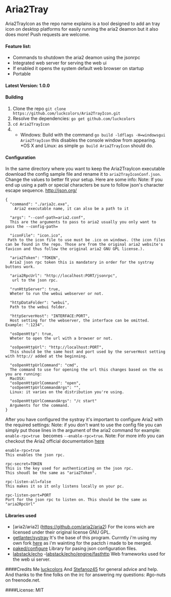 # Aria2Tray

Aria2TrayIcon as the repo name explains is a tool designed to add an tray icon on desktop platforms for easily running the aria2 deamon but it also does more!
Push requests are welcome.

#### Feature list:
* Commands to shutdown the aria2 deamon using the jsonrpc
* Integrated web server for serving the web ui
* If enabled it opens the system default web browser on startup
* Portable

#### Latest Version: 1.0.0

#### Building
1. Clone the repo ```git clone https://github.com/luckcolors/Aria2TrayIcon.git```
2. Resolve the dependencies: ```go get github.com/luckcolors```
3. ```cd Aria2TrayIcon```
4.  * Windows: Build with the command ```go build -ldflags -H=windowsgui Aria2TrayIcon``` this disables the console window from appearing.
      *OS X and Linux: as simple ```go build Aria2TrayIcon``` should do.

#### Configuration

In the same directory where you want to keep the Aria2TrayIcon executable download the config sample file and rename it to ``` aria2TrayIconConf.json ```.
Change the values to better fit your setup.
Here are some info:
Note: If you end up using a path or special characters be sure to follow json's character escape sequence. http://json.org/
```
{
  "command": "./aria2c.exe",
    Aria2 executable name, it can also be a path to it
    
  "args": "--conf-path=aria2.conf",
  This are the arguments to pass to aria2 usually you only want to pass the --config-path= 
    
  "iconFile": "icon.ico",
 Path to the icon file to use must be .ico on windows. (the icon files can be found in the repo. Those are from the original aria2 website's favicon and thus follow the original aria2 GNU GPL license.). 
  
  "aria2Token": "TOKEN",
  Aria2 json rpc token this is mandatory in order for the systray buttons work.
  
  "aria2RpcUrl": "http://localhost:PORT/jsonrpc", 
   url to the json rpc.
   
  "runHttpServer": true, 
  Wheter to run the webui webserver or not.
  
  "httpDataFolder": "webui", 
  Path to the webui folder.
  
  "httpServerHost": "INTERFACE:PORT",
  Host setting for the webserver, the interface can be omitted. Example: ":1234".
  
  "osOpenHttp": true,
  Wheter to open the url with a browser or not.
  
  "osOpenHttpUrl": "http://localhost:PORT",
  This should be the same host and port used by the serverHost setting with http:// added at the beginning.
  
  "osOpenHttpUrlCommand": "cmd", 
  The command to use for opening the url this changes based on the os you are running: 
  MacOSX:
  "osOpenHttpUrlCommand": "open",
  "osOpenHttpUrlCommandArgs": "",
  Linux: it varies on the distribution you're using.
  
  "osOpenHttpUrlCommandArgs": "/c start" 
  Arguments for the command.
}
```
After you have configured the systray it's important to configure Aria2 with the required settings:
Note: if you don't want to use the config file you can simply put those lines in the argument of the aria2 command for example:  ```enable-rpc=true ``` becomes ```--enable-rpc=true```. 
Note: For more info you can checkout the Aria2 official documentation [here](https://aria2.github.io/manual/en/html/aria2c.html#options) 

```
enable-rpc=true
This enables the json rpc.

rpc-secret=TOKEN
This is the key used for authenticating on the json rpc.
This shoudl be the same as "aria2Token".

rpc-listen-all=false
This makes it so it only listens locally on your pc.

rpc-listen-port=PORT
Port for the json rpc to listen on. This should be the same as "aria2RpcUrl"
```
#### Libraries used
 
- [aria2/aria2] (https://github.com/aria2/aria2) For the icons wich are licensed under their original license GNU GPL.
- [getlanter/systray](https://github.com/getlantern/systray)
It's the base of this program. Currntly i'm using my own fork [here](https://github.com/luckcolors/systray) as i'm wainting for the pactch i made to be merged.
- [paked/configure](https://github.com/paked/configure) 
Library for pasing json configuration files.
- [labstack/echo](https://github.com/labstack/echo)
-[labstack/echo/engine/fasthttp](https://github.com/labstack/echo/engine/fasthttp)
Web frameworks used for the web ui server.

####Credits
Me [luckcolors](https://github.com/luckcolors) 
And [Stefanoz45](https://github.com/Stefanoz45)
for general advice and help.
And thanks to the fine folks on the irc for answering my questions: #go-nuts on freenode.net.

####License: MIT
